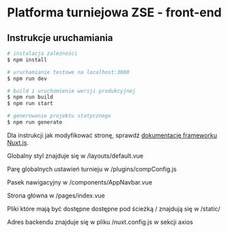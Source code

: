 # Platforma turniejowa ZSE - front-end

## Instrukcje uruchamiania

```bash
# instalacja zależności
$ npm install

# uruchamianie testowe na localhost:3000
$ npm run dev

# build i uruchomienie wersji produkcyjnej
$ npm run build
$ npm run start

# generowanie projektu statycznego
$ npm run generate
```

Dla instrukcji jak modyfikować stronę, sprawdź [dokumentację frameworku Nuxt.js](https://nuxtjs.org).

Globalny styl znajduje się w /layouts/default.vue

Parę globalnych ustawień turnieju w /plugins/compConfig.js

Pasek nawigacyjny w /components/AppNavbar.vue

Strona główna w /pages/index.vue

Pliki które mają być dostępne dostępne pod ścieżką / znajdują się w /static/

Adres backendu znajduje się w pliku /nuxt.config.js w sekcji axios
